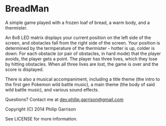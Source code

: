 BreadMan
========

A simple game played with a frozen loaf of bread, a warm body, and a 
thermister. 

An 8x8 LED matrix displays your current position on the left
side of the screen, and obstacles fall from the right side of the screen.
Your position is determined by the termperature of the thermister - hotter
is up, colder is down. For each obstacle (or pair of obstacles, in hard 
mode) that the player avoids, the player gets a point. The player has three
lives, which they lose by hitting obstacles. When all three lives are lost,
the game is over and the score is displayed.

There is also a musical accompaniment, including a title theme (the intro to
the first gen Pokemon wild battle music), a main theme (the body of said wild
battle music), and various sound effects.

Questions? Contact me at dev.philip.garrison@gmail.com

Copyright (C) 2014 Philip Garrison

See LICENSE for more information.
